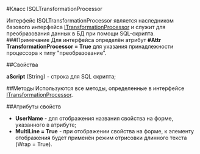 ﻿---
Keywords: ISQLTransformationProcessor
---


#Класс ISQLTransformationProcessor

Интерфейс ISQLTransformationProcessor является наследником базового интерфейса [ITransformationProcessor](ITransformationProcessor "Процессор ITransformationProcessor")
и служит для преобразования данных в БД при помощи SQL-скрипта.
###Примечание
Для интерфейса определён атрибут **#Attr TransformationProcessor = True** для указания принадлежности процессора к типу "преобразование".


##Свойства

 **aScript** (String) - строка для SQL скрипта;


##Методы
Используются все методы, определенные в интерфейсе [ITransformationProcessor](ITransformationProcessor "Интерфейс ITransformationProcessor").


##Атрибуты свойств
*  **UserName** - для отображения названия свойства на форме, указанного в атрибуте;
*  **MultiLine = True** - при отображении свойства на форме, к элементу отображения будет применён режим отрисовки длинного текста (Wrap = True).
